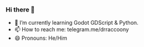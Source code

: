 ### Hi there 👋
- 🌱 I’m currently learning Godot GDScript & Python.
- 📫 How to reach me: telegram.me/drraccoony
- 😄 Pronouns: He/Him

